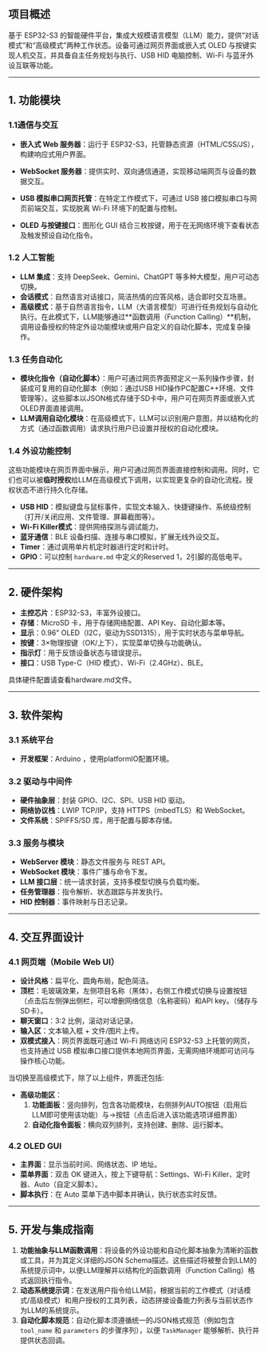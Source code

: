 ## 项目概述

基于 ESP32-S3 的智能硬件平台，集成大规模语言模型（LLM）能力，提供“对话模式”和“高级模式”两种工作状态。设备可通过网页界面或嵌入式 OLED 与按键实现人机交互，并具备自主任务规划与执行、USB HID 电脑控制、Wi-Fi 与蓝牙外设互联等功能。

---

## 1. 功能模块

### 1.1通信与交互

- **嵌入式 Web 服务器**：运行于 ESP32-S3，托管静态资源（HTML/CSS/JS），构建响应式用户界面。

- **WebSocket 服务器**：提供实时、双向通信通道，实现移动端网页与设备的数据交互。

- **USB 模拟串口网页托管**：在特定工作模式下，可通过 USB 接口模拟串口与网页前端交互，实现脱离 Wi-Fi 环境下的配置与控制。

- **OLED 与按键接口**：图形化 GUI 结合三枚按键，用于在无网络环境下查看状态及触发预设自动化指令。

### 1.2 人工智能

- **LLM 集成**：支持 DeepSeek、Gemini、ChatGPT 等多种大模型，用户可动态切换。
- **会话模式**：自然语言对话接口，简洁热情的应答风格，适合即时交互场景。
- **高级模式**：基于自然语言指令，LLM（大语言模型）可进行任务规划与自动化执行。在此模式下，LLM能够通过**函数调用（Function Calling）**机制，调用设备授权的特定外设功能模块或用户自定义的自动化脚本，完成复杂操作。

### 1.3 任务自动化

- **模块化指令（自动化脚本）**：用户可通过网页界面预定义一系列操作步骤，封装成可复用的自动化脚本（例如：通过USB HID操作PC配置C++环境、文件管理等）。这些脚本以JSON格式存储于SD卡中，用户可在网页界面或嵌入式OLED界面直接调用。
- **LLM调用自动化模块**：在高级模式下，LLM可以识别用户意图，并以结构化的方式（通过函数调用）请求执行用户已设置并授权的自动化模块。

### 1.4 外设功能控制
这些功能模块在网页界面中展示，用户可通过网页界面直接控制和调用。同时，它们也可以被**临时授权**给LLM在高级模式下调用，以实现更复杂的自动化流程。授权状态不进行持久化存储。

- **USB HID**：模拟键盘与鼠标事件，实现文本输入、快捷键操作、系统级控制（打开/关闭应用、文件管理、屏幕截图等）。
- **Wi-Fi Killer模式**：提供网络探测与调试能力。
- **蓝牙通信**：BLE 设备扫描、连接与串口模拟，扩展无线外设交互。
- **Timer**：通过调用单片机定时器进行定时和计时。
- **GPIO**：可以控制 `hardware.md` 中定义的Reserved 1，2引脚的高低电平。
---

## 2. 硬件架构

- **主控芯片**：ESP32-S3，丰富外设接口。
- **存储**：MicroSD 卡，用于存储网络配置、API Key、自动化脚本等。
- **显示**：0.96" OLED（I2C，驱动为SSD1315），用于实时状态与菜单导航。
- **按键**：3×物理按键（OK/上下），实现菜单切换与功能确认。
- **指示灯**：用于反馈设备状态与错误提示。
- **接口**：USB Type-C（HID 模式）、Wi-Fi（2.4GHz）、BLE。

具体硬件配置请查看hardware.md文件。

---

## 3. 软件架构

### 3.1 系统平台

- **开发框架**：Arduino ，使用platformIO配置环境。

### 3.2 驱动与中间件

- **硬件抽象层**：封装 GPIO、I2C、SPI、USB HID 驱动。
- **网络协议栈**：LWIP TCP/IP，支持 HTTPS（mbedTLS）和 WebSocket。
- **文件系统**：SPIFFS/SD 库，用于配置与脚本存储。

### 3.3 服务与模块

- **WebServer 模块**：静态文件服务与 REST API。
- **WebSocket 模块**：事件广播与命令下发。
- **LLM 接口层**：统一请求封装，支持多模型切换与负载均衡。
- **任务管理器**：指令解析、状态跟踪与并发执行。
- **HID 控制器**：事件映射与日志记录。

---

## 4. 交互界面设计

### 4.1 网页端（Mobile Web UI）

- **设计风格**：扁平化、圆角布局，配色简洁。
- **顶栏**：毛玻璃效果，左侧项目名称（黑体），右侧工作模式切换与设置按钮（点击后左侧弹出侧栏，可以增删网络信息（名称密码）和API key。（储存与SD卡）。
- **聊天窗口**：3:2 比例，滚动对话记录。
- **输入区**：文本输入框 + 文件/图片上传。
- **双模式接入**：网页界面既可通过 Wi-Fi 网络访问 ESP32-S3 上托管的网页，也支持通过 USB 模拟串口接口提供本地网页界面，无需网络环境即可访问与操作核心功能。



当切换至高级模式下，除了以上组件，界面还包括:

- **高级功能区**：
  1. **功能面板**：竖向排列，包含各功能模块，右侧排列AUTO按钮（启用后LLM即可使用该功能）与→按钮（点击后进入该功能选项详细界面）
  2. **自动化指令面板**：横向双列排列，支持创建、删除、运行脚本。

### 4.2 OLED GUI

- **主界面**：显示当前时间、网络状态、IP 地址。
- **菜单界面**：双击 OK 键进入，按上下键导航：Settings、Wi‑Fi Killer、定时器、Auto（自定义脚本）。
- **脚本执行**：在 Auto 菜单下选中脚本并确认，执行状态实时反馈。

---

## 5. 开发与集成指南

1.  **功能抽象与LLM函数调用**：将设备的外设功能和自动化脚本抽象为清晰的函数或工具，并为其定义详细的JSON Schema描述。这些描述将被整合到LLM的系统提示词中，以便LLM理解并以结构化的函数调用（Function Calling）格式返回执行指令。
2.  **动态系统提示词**：在发送用户指令给LLM前，根据当前的工作模式（对话模式/高级模式）和用户授权的工具列表，动态拼接设备能力列表与当前状态作为LLM的系统提示。
3.  **自动化脚本规范**：自动化脚本须遵循统一的JSON格式规范（例如包含 `tool_name` 和 `parameters` 的步骤序列），以便 `TaskManager` 能够解析、执行并提供状态回调。
